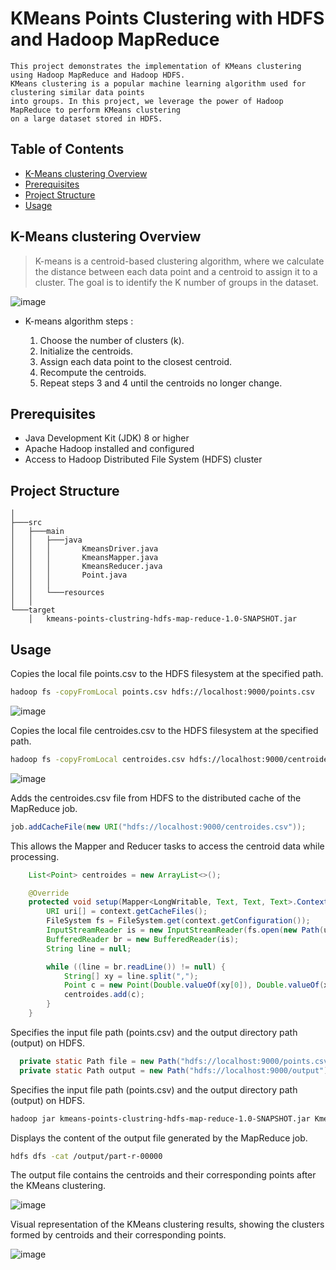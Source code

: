 # KMeans Points Clustering with HDFS and Hadoop MapReduce

```
This project demonstrates the implementation of KMeans clustering using Hadoop MapReduce and Hadoop HDFS.
KMeans clustering is a popular machine learning algorithm used for clustering similar data points
into groups. In this project, we leverage the power of Hadoop MapReduce to perform KMeans clustering
on a large dataset stored in HDFS.
```

## Table of Contents

   * [K-Means clustering Overview](#k-means-clustering-overview)
   * [Prerequisites](#prerequisites)
   * [Project Structure](#project-structure)
   * [Usage](#usage)


## K-Means clustering Overview
> K-means is a centroid-based clustering algorithm, where we calculate the distance between each data point and 
a centroid to assign it to a cluster. The goal is to identify the K number of groups in the dataset. 

![image](https://github.com/el-moudni-hicham/kmeans-points-clustring-hdfs-map-reduce/assets/85403056/c8f92eec-dc82-41d1-b7e7-f1032e5a09f2)


* K-means algorithm steps :

    1. Choose the number of clusters (k).
    2. Initialize the centroids.
    3. Assign each data point to the closest centroid.
    4. Recompute the centroids.
    5. Repeat steps 3 and 4 until the centroids no longer change.

## Prerequisites

* Java Development Kit (JDK) 8 or higher
* Apache Hadoop installed and configured
* Access to Hadoop Distributed File System (HDFS) cluster

## Project Structure

```
│
├───src
│   ├───main
│   │   ├───java
│   │   │       KmeansDriver.java
│   │   │       KmeansMapper.java
│   │   │       KmeansReducer.java
│   │   │       Point.java
│   │   │
│   │   └───resources
│   │ 
└───target
    │   kmeans-points-clustring-hdfs-map-reduce-1.0-SNAPSHOT.jar

```

## Usage

Copies the local file points.csv to the HDFS filesystem at the specified path. 

```bash 
hadoop fs -copyFromLocal points.csv hdfs://localhost:9000/points.csv
```

![image](https://github.com/el-moudni-hicham/kmeans-points-clustring-hdfs-map-reduce/assets/85403056/017ea59e-dba9-4f8a-90c8-a2ea52a2d230)


Copies the local file centroides.csv to the HDFS filesystem at the specified path.

```bash 
hadoop fs -copyFromLocal centroides.csv hdfs://localhost:9000/centroides.csv
```

![image](https://github.com/el-moudni-hicham/kmeans-points-clustring-hdfs-map-reduce/assets/85403056/9d4e436c-5dde-412a-bf65-a7a906342994)

Adds the centroides.csv file from HDFS to the distributed cache of the MapReduce job.

```java
job.addCacheFile(new URI("hdfs://localhost:9000/centroides.csv"));
```

This allows the Mapper and Reducer tasks to access the centroid data while processing.

```java
    List<Point> centroides = new ArrayList<>();

    @Override
    protected void setup(Mapper<LongWritable, Text, Text, Text>.Context context) throws IOException {
        URI uri[] = context.getCacheFiles();
        FileSystem fs = FileSystem.get(context.getConfiguration());
        InputStreamReader is = new InputStreamReader(fs.open(new Path(uri[0])));
        BufferedReader br = new BufferedReader(is);
        String line = null;

        while ((line = br.readLine()) != null) {
            String[] xy = line.split(",");
            Point c = new Point(Double.valueOf(xy[0]), Double.valueOf(xy[1]));
            centroides.add(c);
        }
    }
```

Specifies the input file path (points.csv) and the output directory path (output) on HDFS.

```java
  private static Path file = new Path("hdfs://localhost:9000/points.csv");
  private static Path output = new Path("hdfs://localhost:9000/output");
```

Specifies the input file path (points.csv) and the output directory path (output) on HDFS.

```bash 
hadoop jar kmeans-points-clustring-hdfs-map-reduce-1.0-SNAPSHOT.jar KmeansDriver
```

Displays the content of the output file generated by the MapReduce job.

```bash 
hdfs dfs -cat /output/part-r-00000
```

The output file contains the centroids and their corresponding points after the KMeans clustering.

![image](https://github.com/el-moudni-hicham/kmeans-points-clustring-hdfs-map-reduce/assets/85403056/d40ca348-f276-44b6-8bff-7978f6bb85d1)

Visual representation of the KMeans clustering results, showing the clusters formed by centroids and their corresponding points.

![image](https://github.com/el-moudni-hicham/kmeans-points-clustring-hdfs-map-reduce/assets/85403056/cbedeef5-9987-4245-8387-96e71b18cb4d)

